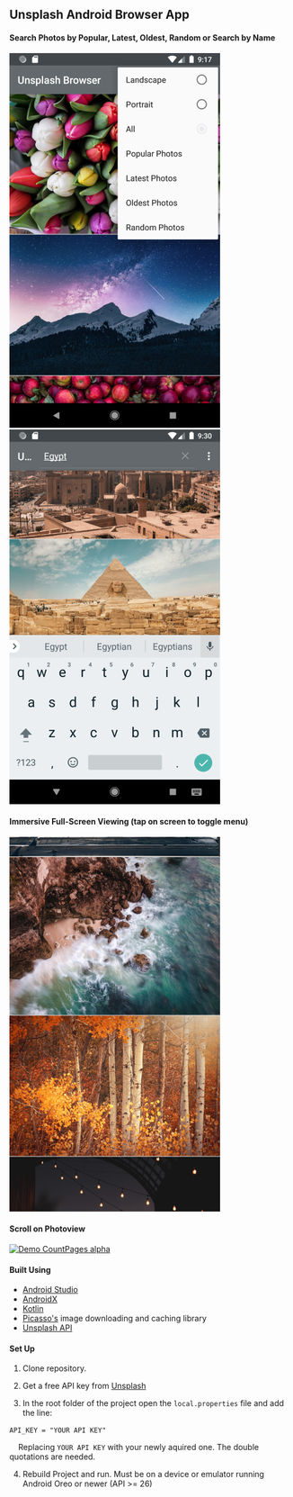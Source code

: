 ## Unsplash Android Browser App
 
#### Search Photos by Popular, Latest, Oldest, Random or Search by Name
![Search Photos by Popular, Latest, or Random](/images/img1.png "Search Photos by Popular, Latest, or Random") ![Search by Name](/images/img2.png "Search Photos by Name")  

#### Immersive Full-Screen Viewing (tap on screen to toggle menu)
![Immersive Full-Screen Viewing](/images/img3.png "Immersive Full-Screen Viewing")  
  
#### Scroll on Photoview
[![Demo CountPages alpha](/images/colorscroll.gif)](/images/colorscroll.gif "Scroll through background colors")

#### Built Using 
  * [Android Studio](https://developer.android.com/studio "Android Studio")  
  * [AndroidX](https://developer.android.com/ "Android Developer's")  
  * [Kotlin](https://kotlinlang.org/ "Kotlin Programming Language")  
  * [Picasso's](https://square.github.io/picasso/ "Picasso for Android") image downloading and caching library 
  * [Unsplash API](https://unsplash.com/developers "Unsplash Developers")  
  
  
#### Set Up  

1. Clone repository.  
  
2. Get a free API key from [Unsplash](https://unsplash.com/developers "Unsplash Developer Page")  
  
3. In the root folder of the project open the `local.properties` file and add the line:

```
API_KEY = "YOUR API KEY"
```
&nbsp;&nbsp;&nbsp;&nbsp;Replacing `YOUR API KEY` with your newly aquired one. The double quotations are needed.  
  
4. Rebuild Project and run. Must be on a device or emulator running Android Oreo or newer (API >= 26)


  
